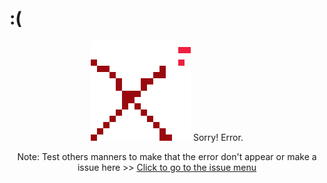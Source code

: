 # :(

<div align="center">
  <picture>
    <source media="(prefers-color-scheme: dark)" srcset="./public/icons/error.png">
    <img alt="error image" src="./public/icons/error.png">
Sorry! Error.

Note:
Test others manners to make that the error don't appear or make a issue here >> [Click to go to the issue menu](https://github.com/nico1monte/informatioa.org/issues)